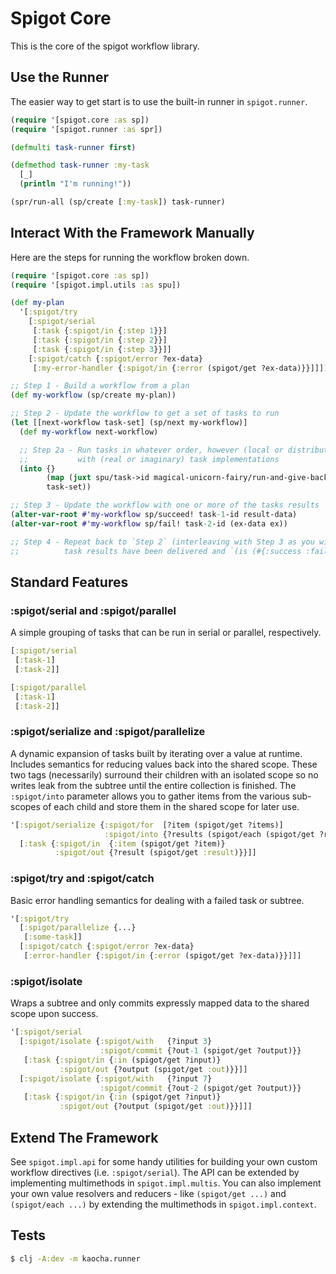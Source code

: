 # Spigot Core

This is the core of the spigot workflow library.

## Use the Runner

The easier way to get start is to use the built-in runner in `spigot.runner`.

```clojure
(require '[spigot.core :as sp])
(require '[spigot.runner :as spr])

(defmulti task-runner first)

(defmethod task-runner :my-task
  [_]
  (println "I'm running!"))

(spr/run-all (sp/create [:my-task]) task-runner)
```

## Interact With the Framework Manually

Here are the steps for running the workflow broken down.

```clojure
(require '[spigot.core :as sp])
(require '[spigot.impl.utils :as spu])

(def my-plan
  '[:spigot/try
    [:spigot/serial
     [:task {:spigot/in {:step 1}}]
     [:task {:spigot/in {:step 2}}]
     [:task {:spigot/in {:step 3}}]]
    [:spigot/catch {:spigot/error ?ex-data}
     [:my-error-handler {:spigot/in {:error (spigot/get ?ex-data)}}]]])

;; Step 1 - Build a workflow from a plan
(def my-workflow (sp/create my-plan))

;; Step 2 - Update the workflow to get a set of tasks to run
(let [[next-workflow task-set] (sp/next my-workflow)]
  (def my-workflow next-workflow)

  ;; Step 2a - Run tasks in whatever order, however (local or distributed) you like and
  ;;           with (real or imaginary) task implementations
  (into {}
        (map (juxt spu/task->id magical-unicorn-fairy/run-and-give-back-some-time))
        task-set))

;; Step 3 - Update the workflow with one or more of the tasks results
(alter-var-root #'my-workflow sp/succeed! task-1-id result-data)
(alter-var-root #'my-workflow sp/fail! task-2-id (ex-data ex))

;; Step 4 - Repeat back to `Step 2` (interleaving with Step 3 as you wish/can) until all
;;          task results have been delivered and `(is (#{:success :failure} (sp/status my-workflow)))`
```

## Standard Features

### :spigot/serial and :spigot/parallel

A simple grouping of tasks that can be run in serial or parallel, respectively.

```clojure
[:spigot/serial
 [:task-1]
 [:task-2]]

[:spigot/parallel
 [:task-1]
 [:task-2]]
```

### :spigot/serialize and :spigot/parallelize

A dynamic expansion of tasks built by iterating over a value at runtime. Includes semantics for reducing values
back into the shared scope. These two tags (necessarily) surround their children with an isolated scope so no
writes leak from the subtree until the entire collection is finished. The `:spigot/into` parameter allows you
to gather items from the various sub-scopes of each child and store them in the shared scope for later use.

```clojure
'[:spigot/serialize {:spigot/for  [?item (spigot/get ?items)]
                     :spigot/into {?results (spigot/each (spigot/get ?result))}}
  [:task {:spigot/in  {:item (spigot/get ?item)}
          :spigot/out {?result (spigot/get :result)}}]]
```

### :spigot/try and :spigot/catch

Basic error handling semantics for dealing with a failed task or subtree.

```clojure
'[:spigot/try
  [:spigot/parallelize {...}
   [:some-task]]
  [:spigot/catch {:spigot/error ?ex-data}
   [:error-handler {:spigot/in {:error (spigot/get ?ex-data)}}]]]
```

### :spigot/isolate

Wraps a subtree and only commits expressly mapped data to the shared scope upon success.

```clojure
'[:spigot/serial
  [:spigot/isolate {:spigot/with   {?input 3}
                    :spigot/commit {?out-1 (spigot/get ?output)}}
   [:task {:spigot/in {:in (spigot/get ?input)}
           :spigot/out {?output (spigot/get :out)}}]]
  [:spigot/isolate {:spigot/with   {?input 7}
                    :spigot/commit {?out-2 (spigot/get ?output)}}
   [:task {:spigot/in {:in (spigot/get ?input)}
           :spigot/out {?output (spigot/get :out)}}]]]
```

## Extend The Framework

See `spigot.impl.api` for some handy utilities for building your own custom workflow directives
(i.e. `:spigot/serial`). The API can be extended by implementing multimethods in `spigot.impl.multis`.
You can also implement your own value resolvers and reducers - like `(spigot/get ...)` and
`(spigot/each ...)` by extending the multimethods in `spigot.impl.context`.

## Tests

```bash
$ clj -A:dev -m kaocha.runner 
```
